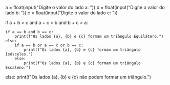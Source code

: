 a = float(input("Digite o valor do lado a: "))
b = float(input("Digite o valor do lado b: "))
c = float(input("Digite o valor do lado c: "))

if a + b > c and a + c > b and b + c > a:
   
    if a == b and b == c:
        print(f"Os lados {a}, {b} e {c} formam um triângulo Equilátero.")
    else:
        if a == b or a == c or b == c:
            print(f"Os lados {a}, {b} e {c} formam um triângulo Isósceles.")
        else:
            print(f"Os lados {a}, {b} e {c} formam um triângulo Escaleno.")
else:
    print(f"Os lados {a}, {b} e {c} não podem formar um triângulo.")
